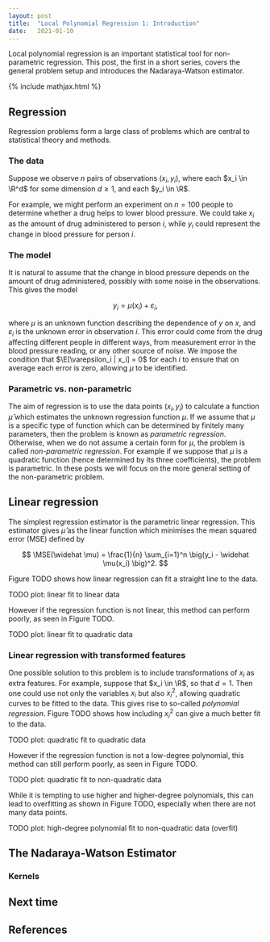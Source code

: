 ```yaml
---
layout: post
title:  "Local Polynomial Regression 1: Introduction"
date:   2021-01-10
---
```


Local polynomial regression is an important statistical tool
for non-parametric regression.
This post, the first in a short series,
covers the general problem setup
and introduces the Nadaraya-Watson estimator.



{% include mathjax.html %}

<div style="display:none">
  $\newcommand \E {\mathbb{E}}$
  $\newcommand \P {\mathbb{E}}$
  $\newcommand \R {\mathbb{R}}$
  $\DeclareMathOperator{\MSE}{MSE}$
</div>



## Regression

Regression problems form a large class of problems
which are central to statistical theory and methods.

### The data

Suppose we observe $n$ pairs of observations
$(x_i, y_i)$,
where each
$x_i \in \R^d$
for some dimension $d \geq 1$, and each
$y_i \in \R$.

For example, we might perform an experiment
on $n = 100$ people to determine
whether a drug helps to lower blood pressure.
We could take
$x_i$ as the
amount of drug administered to person $i$,
while $y_i$ could represent
the change in blood pressure for person $i$.


### The model

It is natural to assume that the change in blood pressure
depends on the amount of drug administered,
possibly with some noise in the observations.
This gives the model


$$
y_i = \mu(x_i) + \varepsilon_i ,
$$

where $\mu$ is an unknown function
describing the dependence of $y$ on $x$,
and $\varepsilon_i$ is the unknown error in
observation $i$.
This error could come from
the drug affecting different people in different ways,
from measurement error in the blood pressure reading,
or any other source of noise.
We impose the condition that
$\E[\varepsilon_i | x_i] = 0$
for each $i$
to ensure that on average
each error is zero,
allowing $\mu$ to be identified.

### Parametric vs. non-parametric

The aim of regression is to use the data points
$(x_i, y_i)$
to calculate a function $\widehat \mu$
which estimates the unknown regression function $\mu$.
If we assume that $\mu$ is a specific type
of function which can be determined by finitely many parameters,
then the problem is known as *parametric regression*.
Otherwise, when we do not assume a certain form for $\mu$,
the problem is called *non-parametric regression*.
For example if we suppose that $\mu$ is a quadratic
function (hence determined by its three coefficients),
the problem is parametric.
In these posts we will focus on
the more general setting of
the non-parametric problem.





## Linear regression

The simplest regression estimator
is the parametric linear regression.
This estimator gives $\widehat \mu$
as the linear function which minimises
the mean squared error (MSE)
defined by

$$
\MSE(\widehat \mu)
= \frac{1}{n} \sum_{i=1}^n
\big(y_i - \widehat \mu(x_i) \big)^2.
$$

Figure TODO shows how
linear regression can fit a straight line
to the data.

TODO plot: linear fit to linear data

However
if the regression function
is not linear,
this method can perform poorly,
as seen in Figure TODO.



TODO plot: linear fit to quadratic data



### Linear regression with transformed features

One possible solution to this problem
is to include transformations of $x_i$
as extra features.
For example,
suppose that $x_i \in \R$,
so that $d=1$.
Then one could use not only the variables $x_i$
but also $x_i^2$,
allowing quadratic curves to be fitted to the data.
This gives rise to so-called
*polynomial regression*.
Figure TODO shows how including $x_i^2$
can give a much better fit to the data.

TODO plot: quadratic fit to quadratic data


However if the regression function is not
a low-degree polynomial,
this method can still perform poorly,
as seen in Figure TODO.

TODO plot: quadratic fit to non-quadratic data


While it is tempting to use higher and higher-degree
polynomials,
this can lead to overfitting
as shown in Figure TODO,
especially when there are not many data points.

TODO plot: high-degree polynomial fit to non-quadratic data (overfit)


## The Nadaraya-Watson Estimator

### Kernels


## Next time

## References
